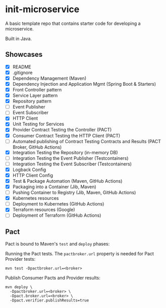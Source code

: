 # init-microservice

A basic template repo that contains starter code for developing a microservice.

Built in Java.

## Showcases

- [x] README
- [x] .gitignore
- [x] Dependency Management (Maven)
- [x] Dependency Injection and Application Mgmt (Spring Boot & Starters)
- [x] Front Controller pattern
- [x] Service Layer pattern
- [x] Repository pattern
- [ ] Event Publisher
- [ ] Event Subscriber
- [x] HTTP Client
- [x] Unit Testing for Services
- [x] Provider Contract Testing the Controller (PACT)
- [x] Consumer Contract Testing the HTTP Client (PACT)
- [ ] Automated publishing of Contract Testing Contracts and Results (PACT Broker, GitHub Actions)
- [x] Integration Testing the Repository (in-memory DB)
- [ ] Integration Testing the Event Publisher (Testcontainers)
- [ ] Integration Testing the Event Subscriber (Testcontainers)
- [x] Logback Config
- [x] HTTP Client Config
- [x] Test & Package Automation (Maven, GitHub Actions)
- [x] Packaging into a Container (Jib, Maven)
- [ ] Pushing Container to Registry (Jib, Maven, GitHub Actions)
- [x] Kubernetes resources
- [ ] Deployment to Kubernetes (GitHub Actions)
- [x] Terraform resources (Google)
- [ ] Deployment of Terraform (GitHub Actions)

## Pact

Pact is bound to Maven's `test` and `deploy` phases:

Running the Pact tests. The `pactbroker.url` property is needed for Pact Provider tests:

```shell
mvn test -Dpactbroker.url=<broker>
```

Publish Consumer Pacts and Provider results:

```shell
mvn deploy \
  -Dpactbroker.url=<broker> \
  -Dpact.broker.url=<broker> \
  -Dpact.verifier.publishResults=true
```
